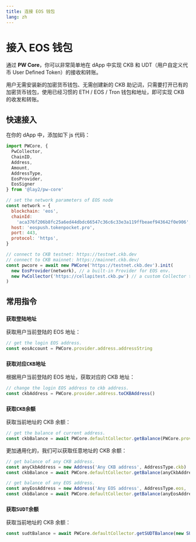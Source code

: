 ```yaml
---
title: 连接 EOS 钱包
lang: zh
---
```


# 接入 EOS 钱包

通过 **PW Core**，你可以非常简单地在 dApp 中实现 CKB 和 UDT（用户自定义代币 User Defined Token）的接收和转账。

用户无需安装新的加密货币钱包、无需创建新的 CKB 助记词，只需要打开已有的加密货币钱包，使用已经习惯的 ETH / EOS / Tron 钱包和地址，即可实现 CKB 的收发和转账。

## 快速接入

在你的 dApp 中，添加如下 js 代码：

``` js
import PWCore, {
  PwCollector,
  ChainID,
  Address,
  Amount,
  AddressType,
  EosProvider,
  EosSigner
} from '@lay2/pw-core'

// set the network parameters of EOS node
const network = {
  blockchain: 'eos',
  chainId:
    'aca376f206b8fc25a6ed44dbdc66547c36c6c33e3a119ffbeaef943642f0e906',
  host: 'eospush.tokenpocket.pro',
  port: 443,
  protocol: 'https',
}

// connect to CKB testnet: https://testnet.ckb.dev
// connect to CKB mainnet: https://mainnet.ckb.dev/
const pwcore = await new PWCore('https://testnet.ckb.dev').init(
  new EosProvider(network), // a built-in Provider for EOS env.
  new PwCollector('https://cellapitest.ckb.pw') // a custom Collector to retrive cells from cache server.
)
```

## 常用指令

### `获取登陆地址`
获取用户当前登陆的 EOS 地址：
``` js
// get the login EOS address.
const eosAccount = PWCore.provider.address.addressString
```

### `获取对应CKB地址`
根据用户当前登陆的 EOS 地址，获取对应的 CKB 地址：
``` js
// change the login EOS address to ckb address.
const ckbAddress = PWCore.provider.address.toCKBAddress()
```

### `获取CKB余额`
获取当前地址的 CKB 余额：
``` js
// get the balance of current address.
const ckbBalance = await PWCore.defaultCollector.getBalance(PWCore.provider.address)
```

更加通用化的，我们可以获取任意地址的 CKB 余额：
``` js
// get balance of any CKB address.
const anyCkbAddress = new Address('Any CKB address', AddressType.ckb)
const ckbBalance = await PWCore.defaultCollector.getBalance(anyCkbAddress)

// get balance of any EOS address.
const anyEosAddress = new Address('Any EOS address', AddressType.eos, 'lockArgs of this EOS address')
const ckbBalance = await PWCore.defaultCollector.getBalance(anyEosAddress)
```

### `获取SUDT余额`
获取当前地址的 CKB 余额：
``` js
const sudtBalance = await PWCore.defaultCollector.getSUDTBalance(new SUDT(SUDT_ISSURER_LOCKHASH), PWCore.provider.address);
```